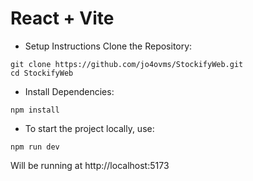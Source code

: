 # React + Vite

- Setup Instructions
  Clone the Repository:

```
git clone https://github.com/jo4ovms/StockifyWeb.git
cd StockifyWeb
```

- Install Dependencies:

```
npm install
```

- To start the project locally, use:

```
npm run dev
```

Will be running at http://localhost:5173
